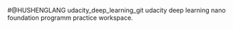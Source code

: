 #@HUSHENGLANG udacity_deep_learning_git
udacity deep learning nano foundation programm practice workspace.
